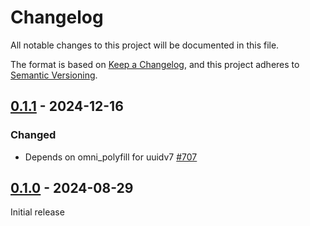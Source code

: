 # Changelog

All notable changes to this project will be documented in this file.

The format is based on [Keep a Changelog](https://keepachangelog.com/en/1.0.0/), and this project adheres
to [Semantic Versioning](https://semver.org/spec/v2.0.0.html).

## [0.1.1] - 2024-12-16

### Changed

* Depends on omni_polyfill for uuidv7 [#707](https://github.com/omnigres/omnigres/pull/707)

## [0.1.0] - 2024-08-29

Initial release

[Unreleased]: https://github.com/omnigres/omnigres/commits/next/omni_httpd

[0.1.0]: [https://github.com/omnigres/omnigres/pull/641]

[0.1.1]: [https://github.com/omnigres/omnigres/pull/707]
